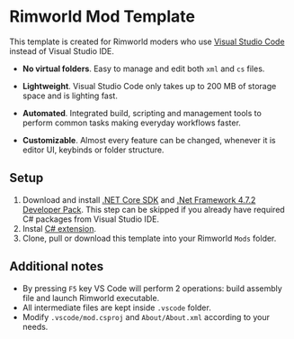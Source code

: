 # Rimworld Mod Template

This template is created for Rimworld moders who use [Visual Studio Code](https://code.visualstudio.com/) instead of Visual Studio IDE.

* __No virtual folders__. Easy to manage and edit both `xml` and `cs` files.

* __Lightweight__. Visual Studio Code only takes up to 200 MB of storage space and is lighting fast.

* __Automated__. Integrated build, scripting and management tools to perform common tasks making everyday workflows faster.

* __Customizable__. Almost every feature can be changed, whenever it is editor UI, keybinds or folder structure.

## Setup
1. Download and install [.NET Core SDK](https://dotnet.microsoft.com/download/dotnet-core) and [.Net Framework 4.7.2 Developer Pack]( https://dotnet.microsoft.com/download/dotnet-framework/net472). This step can be skipped if you already have required C# packages from Visual Studio IDE.
2. Instal [C# extension](https://marketplace.visualstudio.com/items?itemName=ms-dotnettools.csharp).
3. Clone, pull or download this template into your Rimworld `Mods` folder.

## Additional notes
* By pressing `F5` key VS Code will perform 2 operations: build assembly file and launch Rimworld executable. 
* All intermediate files are kept inside `.vscode` folder.
* Modify `.vscode/mod.csproj` and `About/About.xml` according to your needs.
 
